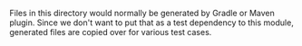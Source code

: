 Files in this directory would normally be generated by Gradle or Maven plugin. Since we don't want to put that as a test dependency
to this module, generated files are copied over for various test cases.
